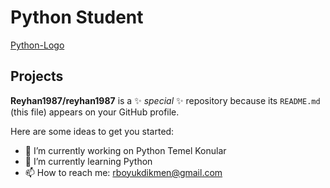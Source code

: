 # Python Student
[Python-Logo](https://github.com/user-attachments/assets/5e9e90a2-4c38-4bb0-aada-d475cae70fa1)
## Projects

**Reyhan1987/reyhan1987** is a ✨ _special_ ✨ repository because its `README.md` (this file) appears on your GitHub profile.

Here are some ideas to get you started:

- 🔭 I’m currently working on Python Temel Konular
- 🌱 I’m currently learning Python
- 📫 How to reach me: rboyukdikmen@gmail.com








